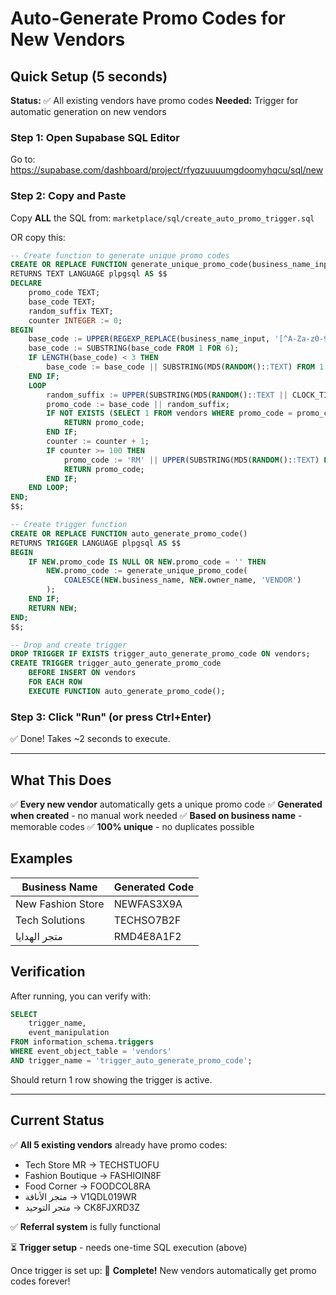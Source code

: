 # Auto-Generate Promo Codes for New Vendors

## Quick Setup (5 seconds)

**Status:** ✅ All existing vendors have promo codes
**Needed:** Trigger for automatic generation on new vendors

### Step 1: Open Supabase SQL Editor

Go to: https://supabase.com/dashboard/project/rfyqzuuuumgdoomyhqcu/sql/new

### Step 2: Copy and Paste

Copy **ALL** the SQL from: `marketplace/sql/create_auto_promo_trigger.sql`

OR copy this:

```sql
-- Create function to generate unique promo codes
CREATE OR REPLACE FUNCTION generate_unique_promo_code(business_name_input TEXT)
RETURNS TEXT LANGUAGE plpgsql AS $$
DECLARE
    promo_code TEXT;
    base_code TEXT;
    random_suffix TEXT;
    counter INTEGER := 0;
BEGIN
    base_code := UPPER(REGEXP_REPLACE(business_name_input, '[^A-Za-z0-9]', '', 'g'));
    base_code := SUBSTRING(base_code FROM 1 FOR 6);
    IF LENGTH(base_code) < 3 THEN
        base_code := base_code || SUBSTRING(MD5(RANDOM()::TEXT) FROM 1 FOR (6 - LENGTH(base_code)));
    END IF;
    LOOP
        random_suffix := UPPER(SUBSTRING(MD5(RANDOM()::TEXT || CLOCK_TIMESTAMP()::TEXT) FROM 1 FOR 4));
        promo_code := base_code || random_suffix;
        IF NOT EXISTS (SELECT 1 FROM vendors WHERE promo_code = promo_code) THEN
            RETURN promo_code;
        END IF;
        counter := counter + 1;
        IF counter >= 100 THEN
            promo_code := 'RM' || UPPER(SUBSTRING(MD5(RANDOM()::TEXT) FROM 1 FOR 8));
            RETURN promo_code;
        END IF;
    END LOOP;
END;
$$;

-- Create trigger function
CREATE OR REPLACE FUNCTION auto_generate_promo_code()
RETURNS TRIGGER LANGUAGE plpgsql AS $$
BEGIN
    IF NEW.promo_code IS NULL OR NEW.promo_code = '' THEN
        NEW.promo_code := generate_unique_promo_code(
            COALESCE(NEW.business_name, NEW.owner_name, 'VENDOR')
        );
    END IF;
    RETURN NEW;
END;
$$;

-- Drop and create trigger
DROP TRIGGER IF EXISTS trigger_auto_generate_promo_code ON vendors;
CREATE TRIGGER trigger_auto_generate_promo_code
    BEFORE INSERT ON vendors
    FOR EACH ROW
    EXECUTE FUNCTION auto_generate_promo_code();
```

### Step 3: Click "Run" (or press Ctrl+Enter)

✅ Done! Takes ~2 seconds to execute.

---

## What This Does

✅ **Every new vendor** automatically gets a unique promo code
✅ **Generated when created** - no manual work needed
✅ **Based on business name** - memorable codes
✅ **100% unique** - no duplicates possible

## Examples

| Business Name      | Generated Code |
|--------------------|----------------|
| New Fashion Store  | NEWFAS3X9A     |
| Tech Solutions     | TECHSO7B2F     |
| متجر الهدايا       | RMD4E8A1F2     |

## Verification

After running, you can verify with:

```sql
SELECT
    trigger_name,
    event_manipulation
FROM information_schema.triggers
WHERE event_object_table = 'vendors'
AND trigger_name = 'trigger_auto_generate_promo_code';
```

Should return 1 row showing the trigger is active.

---

## Current Status

✅ **All 5 existing vendors** already have promo codes:
- Tech Store MR → TECHSTUOFU
- Fashion Boutique → FASHIOIN8F
- Food Corner → FOODCOL8RA
- متجر الأناقة → V1QDL019WR
- متجر التوحيد → CK8FJXRD3Z

✅ **Referral system** is fully functional

⏳ **Trigger setup** - needs one-time SQL execution (above)

Once trigger is set up:
🎉 **Complete!** New vendors automatically get promo codes forever!
